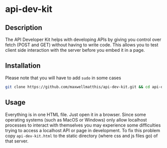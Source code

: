 # api-dev-kit
## Description
The API Developer Kit helps with developing APIs by giving you control over fetch (POST and GET) without having to write code. This allows you to test client side interaction with the server before you embed it in a page.
## Installation
Please note that you will have to add `sudo` in some cases
```bash
git clone https://github.com/maxwellmatthis/api-dev-kit.git && cd api-dev-kit
```
## Usage
Everything is in one HTML file. Just open it in a browser. 
Since some operating systems (such as MacOS or Windows) only allow localhost processes to interact with themselves you may experience some difficulties trying to access a localhost API or page in development. To fix this problem copy `api-dev-kit.html` to the static directory (where css and js files go) of that server. 